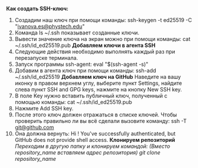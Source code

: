 **Как создать SSH-ключ:**
1. Создадим наш ключ при помощи команды: ssh-keygen -t ed25519 -C "ivanova.es@phystech.edu"
2. Команда ls ~/.ssh показывает созданные ключи.
3. Вывести значение ключа на экран можно при помощи команды: cat ~/.ssh/id_ed25519.pub
**Добавляем ключи в агента SSH**
1. Следующие действия необходимо выполнять каждый раз при перезапуске терминала.
2. Запуск программы ssh-agent: eval "$(ssh-agent -s)"
3. Добавим в агента ключ при помощи команды: ssh-add ~/.ssh/id_ed25519
**Добавляем ключ на GitHub**
Наведите на вашу иконку в правом верхнем углу, выберите пункт Settings, найдите слева пункт SSH and GPG keys, нажмите на кнопку New SSH key.
1. В поле Key нужно вставить публичный ключ, полученный с помощью команды: cat ~/.ssh/id_ed25519.pub
2. Нажмите Add SSH key.
3. После этого ключ должен отражаться в списке ключей. Чтобы проверить правильно ли вы всё сделали вызовите команду: ssh -T git@github.com
4. Она должна вернуть: Hi ! You've successfully authenticated, but GitHub does not provide shell access.
**Клонируем репозиторий**
*Переходим в другую папку и клонируем командой: (Вместо repository_name вставляем адрес репозитория) git clone repository_name*

